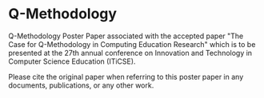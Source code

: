 # Q-Methodology
Q-Methodology Poster Paper associated with the accepted paper "The Case for Q-Methodology in Computing Education Research" which is to be presented at the 27th annual conference on Innovation and Technology in Computer Science Education (ITiCSE).

Please cite the original paper when referring to this poster paper in any documents, publications, or any other work.
